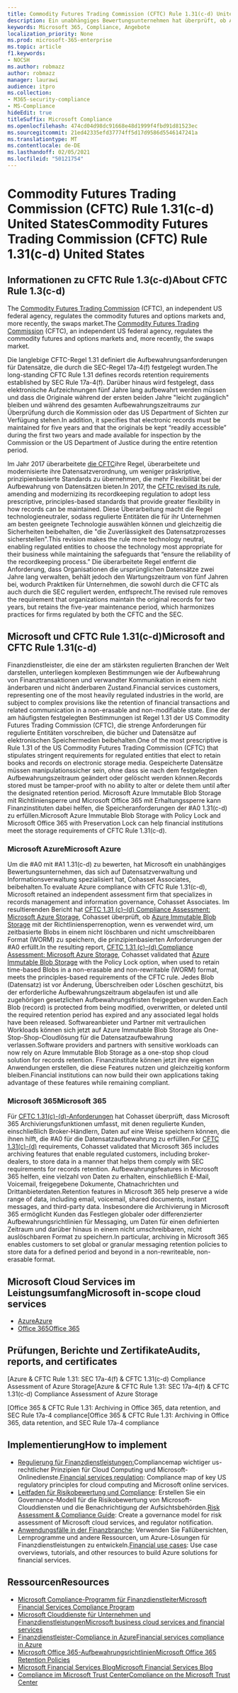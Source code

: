 ```yaml
---
title: Commodity Futures Trading Commission (CFTC) Rule 1.31(c-d) United States
description: Ein unabhängiges Bewertungsunternehmen hat überprüft, ob Azure und Office 365 Finanzunternehmen dabei helfen können, die Anforderungen der CFTC-Regel 1.31 für die Aufbewahrung von Datensätzen und unveränderliche Speicheranforderungen zu erfüllen.
keywords: Microsoft 365, Compliance, Angebote
localization_priority: None
ms.prod: microsoft-365-enterprise
ms.topic: article
f1.keywords:
- NOCSH
ms.author: robmazz
author: robmazz
manager: laurawi
audience: itpro
ms.collection:
- M365-security-compliance
- MS-Compliance
hideEdit: true
titleSuffix: Microsoft Compliance
ms.openlocfilehash: 474cd04d98dc91668e48d1999f4fbd91d81523ec
ms.sourcegitcommit: 21ed42335efd37774ff5d17d9586d5546147241a
ms.translationtype: MT
ms.contentlocale: de-DE
ms.lasthandoff: 02/05/2021
ms.locfileid: "50121754"
---
```

# <a name="commodity-futures-trading-commission-cftc-rule-131c-d-united-states"></a><span data-ttu-id="0fa0e-104">Commodity Futures Trading Commission (CFTC) Rule 1.31(c-d) United States</span><span class="sxs-lookup"><span data-stu-id="0fa0e-104">Commodity Futures Trading Commission (CFTC) Rule 1.31(c-d) United States</span></span>

## <a name="about-cftc-rule-13c-d"></a><span data-ttu-id="0fa0e-105">Informationen zu CFTC Rule 1.3(c-d)</span><span class="sxs-lookup"><span data-stu-id="0fa0e-105">About CFTC Rule 1.3(c-d)</span></span>

<span data-ttu-id="0fa0e-106">The [Commodity Futures Trading Commission](https://www.cftc.gov/) (CFTC), an independent US federal agency, regulates the commodity futures and options markets and, more recently, the swaps market.</span><span class="sxs-lookup"><span data-stu-id="0fa0e-106">The [Commodity Futures Trading Commission](https://www.cftc.gov/) (CFTC), an independent US federal agency, regulates the commodity futures and options markets and, more recently, the swaps market.</span></span>  
  
<span data-ttu-id="0fa0e-107">Die langlebige CFTC-Regel 1.31 definiert die Aufbewahrungsanforderungen für Datensätze, die durch die SEC-Regel 17a-4(f) festgelegt wurden.</span><span class="sxs-lookup"><span data-stu-id="0fa0e-107">The long-standing CFTC Rule 1.31 defines records retention requirements established by SEC Rule 17a-4(f).</span></span> <span data-ttu-id="0fa0e-108">Darüber hinaus wird festgelegt, dass elektronische Aufzeichnungen fünf Jahre lang aufbewahrt werden müssen und dass die Originale während der ersten beiden Jahre "leicht zugänglich" bleiben und während des gesamten Aufbewahrungszeitraums zur Überprüfung durch die Kommission oder das US Department of Sichten zur Verfügung stehen.</span><span class="sxs-lookup"><span data-stu-id="0fa0e-108">In addition, it specifies that electronic records must be maintained for five years and that the originals be kept “readily accessible” during the first two years and made available for inspection by the Commission or the US Department of Justice during the entire retention period.</span></span>  
  
<span data-ttu-id="0fa0e-109">Im Jahr 2017 überarbeitete [die CFTC](https://www.cftc.gov/sites/default/files/idc/groups/public/@lrfederalregister/documents/file/2017-11014a.pdf)ihre Regel, überarbeitete und modernisierte ihre Datensatzverordnung, um weniger präskriptive, prinzipienbasierte Standards zu übernehmen, die mehr Flexibilität bei der Aufbewahrung von Datensätzen bieten.</span><span class="sxs-lookup"><span data-stu-id="0fa0e-109">In 2017, the [CFTC revised its rule](https://www.cftc.gov/sites/default/files/idc/groups/public/@lrfederalregister/documents/file/2017-11014a.pdf), amending and modernizing its recordkeeping regulation to adopt less prescriptive, principles-based standards that provide greater flexibility in how records can be maintained.</span></span> <span data-ttu-id="0fa0e-110">Diese Überarbeitung macht die Regel technologieneutraler, sodass regulierte Entitäten die für ihr Unternehmen am besten geeignete Technologie auswählen können und gleichzeitig die Sicherheiten beibehalten, die "die Zuverlässigkeit des Datensatzprozesses sicherstellen".</span><span class="sxs-lookup"><span data-stu-id="0fa0e-110">This revision makes the rule more technology neutral, enabling regulated entities to choose the technology most appropriate for their business while maintaining the safeguards that “ensure the reliability of the recordkeeping process.”</span></span> <span data-ttu-id="0fa0e-111">Die überarbeitete Regel entfernt die Anforderung, dass Organisationen die ursprünglichen Datensätze zwei Jahre lang verwalten, behält jedoch den Wartungszeitraum von fünf Jahren bei, wodurch Praktiken für Unternehmen, die sowohl durch die CFTC als auch durch die SEC reguliert werden, entfsprecht.</span><span class="sxs-lookup"><span data-stu-id="0fa0e-111">The revised rule removes the requirement that organizations maintain the original records for two years, but retains the five-year maintenance period, which harmonizes practices for firms regulated by both the CFTC and the SEC.</span></span>

## <a name="microsoft-and-cftc-rule-131c-d"></a><span data-ttu-id="0fa0e-112">Microsoft und CFTC Rule 1.31(c-d)</span><span class="sxs-lookup"><span data-stu-id="0fa0e-112">Microsoft and CFTC Rule 1.31(c-d)</span></span>

<span data-ttu-id="0fa0e-113">Finanzdienstleister, die eine der am stärksten regulierten Branchen der Welt darstellen, unterliegen komplexen Bestimmungen wie der Aufbewahrung von Finanztransaktionen und verwandter Kommunikation in einem nicht änderbaren und nicht änderbaren Zustand.</span><span class="sxs-lookup"><span data-stu-id="0fa0e-113">Financial services customers, representing one of the most heavily regulated industries in the world, are subject to complex provisions like the retention of financial transactions and related communication in a non-erasable and non-modifiable state.</span></span> <span data-ttu-id="0fa0e-114">Eine der am häufigsten festgelegten Bestimmungen ist Regel 1.31 der US Commodity Futures Trading Commission (CFTC), die strenge Anforderungen für regulierte Entitäten vorschreiben, die bücher und Datensätze auf elektronischen Speichermedien beibehalten.</span><span class="sxs-lookup"><span data-stu-id="0fa0e-114">One of the most prescriptive is Rule 1.31 of the US Commodity Futures Trading Commission (CFTC) that stipulates stringent requirements for regulated entities that elect to retain books and records on electronic storage media.</span></span> <span data-ttu-id="0fa0e-115">Gespeicherte Datensätze müssen manipulationssicher sein, ohne dass sie nach dem festgelegten Aufbewahrungszeitraum geändert oder gelöscht werden können.</span><span class="sxs-lookup"><span data-stu-id="0fa0e-115">Records stored must be tamper-proof with no ability to alter or delete them until after the designated retention period.</span></span> <span data-ttu-id="0fa0e-116">Microsoft Azure Immutable Blob Storage mit Richtliniensperre und Microsoft Office 365 mit Erhaltungssperre kann Finanzinstituten dabei helfen, die Speicheranforderungen der #A0 1.31(c-d) zu erfüllen.</span><span class="sxs-lookup"><span data-stu-id="0fa0e-116">Microsoft Azure Immutable Blob Storage with Policy Lock and Microsoft Office 365 with Preservation Lock can help financial institutions meet the storage requirements of CFTC Rule 1.31(c-d).</span></span>

### <a name="microsoft-azure"></a><span data-ttu-id="0fa0e-117">Microsoft Azure</span><span class="sxs-lookup"><span data-stu-id="0fa0e-117">Microsoft Azure</span></span>

<span data-ttu-id="0fa0e-118">Um die #A0 mit #A1 1.31(c-d) zu bewerten, hat Microsoft ein unabhängiges Bewertungsunternehmen, das sich auf Datensatzverwaltung und Informationsverwaltung spezialisiert hat, Cohasset Associates, beibehalten.</span><span class="sxs-lookup"><span data-stu-id="0fa0e-118">To evaluate Azure compliance with CFTC Rule 1.31(c-d), Microsoft retained an independent assessment firm that specializes in records management and information governance, Cohasset Associates.</span></span> <span data-ttu-id="0fa0e-119">Im resultierenden Bericht hat [CFTC 1.31 (c)–(d) Compliance Assessment: Microsoft Azure Storage](https://servicetrust.microsoft.com/ViewPage/MSComplianceGuide?command=Download&downloadType=Document&downloadId=19b08fd4-d276-43e8-9461-715981d0ea20&docTab=4ce99610-c9c0-11e7-8c2c-f908a777fa4d_GRC_Assessment_Reports), Cohasset überprüft, ob [Azure Immutable Blob Storage](/azure/storage/blobs/storage-blob-immutable-storage) mit der Richtliniensperrenoption, wenn es verwendet wird, um zeitbasierte Blobs in einem nicht löschbaren und nicht umschreibbaren Format (WORM) zu speichern, die prinzipienbasierten Anforderungen der #A0 erfüllt.</span><span class="sxs-lookup"><span data-stu-id="0fa0e-119">In the resulting report, [CFTC 1.31 (c)–(d) Compliance Assessment: Microsoft Azure Storage](https://servicetrust.microsoft.com/ViewPage/MSComplianceGuide?command=Download&downloadType=Document&downloadId=19b08fd4-d276-43e8-9461-715981d0ea20&docTab=4ce99610-c9c0-11e7-8c2c-f908a777fa4d_GRC_Assessment_Reports), Cohasset validated that [Azure Immutable Blob Storage](/azure/storage/blobs/storage-blob-immutable-storage) with the Policy Lock option, when used to retain time-based Blobs in a non-erasable and non-rewritable (WORM) format, meets the principles-based requirements of the CFTC rule.</span></span> <span data-ttu-id="0fa0e-120">Jedes Blob (Datensatz) ist vor Änderung, Überschreiben oder Löschen geschützt, bis der erforderliche Aufbewahrungszeitraum abgelaufen ist und alle zugehörigen gesetzlichen Aufbewahrungsfristen freigegeben wurden.</span><span class="sxs-lookup"><span data-stu-id="0fa0e-120">Each Blob (record) is protected from being modified, overwritten, or deleted until the required retention period has expired and any associated legal holds have been released.</span></span> <span data-ttu-id="0fa0e-121">Softwareanbieter und Partner mit vertraulichen Workloads können sich jetzt auf Azure Immutable Blob Storage als One-Stop-Shop-Cloudlösung für die Datensatzaufbewahrung verlassen.</span><span class="sxs-lookup"><span data-stu-id="0fa0e-121">Software providers and partners with sensitive workloads can now rely on Azure Immutable Blob Storage as a one-stop shop cloud solution for records retention.</span></span> <span data-ttu-id="0fa0e-122">Finanzinstitute können jetzt ihre eigenen Anwendungen erstellen, die diese Features nutzen und gleichzeitig konform bleiben.</span><span class="sxs-lookup"><span data-stu-id="0fa0e-122">Financial institutions can now build their own applications taking advantage of these features while remaining compliant.</span></span>

### <a name="microsoft-365"></a><span data-ttu-id="0fa0e-123">Microsoft 365</span><span class="sxs-lookup"><span data-stu-id="0fa0e-123">Microsoft 365</span></span>

<span data-ttu-id="0fa0e-124">Für [CFTC 1.31(c)-(d)-Anforderungen](/microsoft-365/compliance/retention-regulatory-requirements#sec-17a-4f-finra-4511c-and-cftc-131c-d) hat Cohasset überprüft, dass Microsoft 365 Archivierungsfunktionen umfasst, mit denen regulierte Kunden, einschließlich Broker-Händlern, Daten auf eine Weise speichern können, die ihnen hilft, die #A0 für die Datensatzaufbewahrung zu erfüllen.</span><span class="sxs-lookup"><span data-stu-id="0fa0e-124">For [CFTC 1.31(c)-(d)](/microsoft-365/compliance/retention-regulatory-requirements#sec-17a-4f-finra-4511c-and-cftc-131c-d) requirements, Cohasset validated that Microsoft 365 includes archiving features that enable regulated customers, including broker-dealers, to store data in a manner that helps them comply with SEC requirements for records retention.</span></span> <span data-ttu-id="0fa0e-125">Aufbewahrungsfeatures in Microsoft 365 helfen, eine vielzahl von Daten zu erhalten, einschließlich E-Mail, Voicemail, freigegebene Dokumente, Chatnachrichten und Drittanbieterdaten.</span><span class="sxs-lookup"><span data-stu-id="0fa0e-125">Retention features in Microsoft 365 help preserve a wide range of data, including email, voicemail, shared documents, instant messages, and third-party data.</span></span> <span data-ttu-id="0fa0e-126">Insbesondere die Archivierung in Microsoft 365 ermöglicht Kunden das Festlegen globaler oder differenzierter Aufbewahrungsrichtlinien für Messaging, um Daten für einen definierten Zeitraum und darüber hinaus in einem nicht umschreibbaren, nicht auslöschbaren Format zu speichern.</span><span class="sxs-lookup"><span data-stu-id="0fa0e-126">In particular, archiving in Microsoft 365 enables customers to set global or granular messaging retention policies to store data for a defined period and beyond in a non-rewriteable, non-erasable format.</span></span>

## <a name="microsoft-in-scope-cloud-services"></a><span data-ttu-id="0fa0e-127">Microsoft Cloud Services im Leistungsumfang</span><span class="sxs-lookup"><span data-stu-id="0fa0e-127">Microsoft in-scope cloud services</span></span>

- [<span data-ttu-id="0fa0e-128">Azure</span><span class="sxs-lookup"><span data-stu-id="0fa0e-128">Azure</span></span>](https://aka.ms/AzureCompliance)
- [<span data-ttu-id="0fa0e-129">Office 365</span><span class="sxs-lookup"><span data-stu-id="0fa0e-129">Office 365</span></span>](https://aka.ms/o365-compliance-framework)

## <a name="audits-reports-and-certificates"></a><span data-ttu-id="0fa0e-130">Prüfungen, Berichte und Zertifikate</span><span class="sxs-lookup"><span data-stu-id="0fa0e-130">Audits, reports, and certificates</span></span>

<span data-ttu-id="0fa0e-131">[Azure & CFTC Rule 1.31: SEC 17a-4(f) & CFTC 1.31(c-d) Compliance Assessment of Azure Storage</span><span class="sxs-lookup"><span data-stu-id="0fa0e-131">[Azure & CFTC Rule 1.31: SEC 17a-4(f) & CFTC 1.31(c-d) Compliance Assessment of Azure Storage</span></span>

<span data-ttu-id="0fa0e-132">[Office 365 & CFTC Rule 1.31: Archiving in Office 365, data retention, and SEC Rule 17a-4 compliance</span><span class="sxs-lookup"><span data-stu-id="0fa0e-132">[Office 365 & CFTC Rule 1.31: Archiving in Office 365, data retention, and SEC Rule 17a-4 compliance</span></span>

## <a name="how-to-implement"></a><span data-ttu-id="0fa0e-133">Implementierung</span><span class="sxs-lookup"><span data-stu-id="0fa0e-133">How to implement</span></span>

- <span data-ttu-id="0fa0e-134">[Regulierung für Finanzdienstleistungen:](https://servicetrust.microsoft.com/ViewPage/TrustDocuments?command=Download&downloadType=Document&downloadId=5b483567-00b0-4d86-96ae-ee887dadb61c&docTab=6d000410-c9e9-11e7-9a91-892aae8839ad_Compliance_Guides)Compliancemap wichtiger us-rechtlicher Prinzipien für Cloud Computing und Microsoft-Onlinedienste.</span><span class="sxs-lookup"><span data-stu-id="0fa0e-134">[Financial services regulation](https://servicetrust.microsoft.com/ViewPage/TrustDocuments?command=Download&downloadType=Document&downloadId=5b483567-00b0-4d86-96ae-ee887dadb61c&docTab=6d000410-c9e9-11e7-9a91-892aae8839ad_Compliance_Guides): Compliance map of key US regulatory principles for cloud computing and Microsoft online services.</span></span>
- <span data-ttu-id="0fa0e-135">[Leitfaden für Risikobewertung und Compliance](https://aka.ms/RiskGovernanceGuide): Erstellen Sie ein Governance-Modell für die Risikobewertung von Microsoft-Clouddiensten und die Benachrichtigung der Aufsichtsbehörden.</span><span class="sxs-lookup"><span data-stu-id="0fa0e-135">[Risk Assessment & Compliance Guide](https://aka.ms/RiskGovernanceGuide): Create a governance model for risk assessment of Microsoft cloud services, and regulator notification.</span></span>
- <span data-ttu-id="0fa0e-136">[Anwendungsfälle in der Finanzbranche](/azure/industry/financial/): Verwenden Sie Fallübersichten, Lernprogramme und andere Ressourcen, um Azure-Lösungen für Finanzdienstleistungen zu entwickeln.</span><span class="sxs-lookup"><span data-stu-id="0fa0e-136">[Financial use cases](/azure/industry/financial/): Use case overviews, tutorials, and other resources to build Azure solutions for financial services.</span></span>

## <a name="resources"></a><span data-ttu-id="0fa0e-137">Ressourcen</span><span class="sxs-lookup"><span data-stu-id="0fa0e-137">Resources</span></span>

- [<span data-ttu-id="0fa0e-138">Microsoft Compliance-Programm für Finanzdienstleiter</span><span class="sxs-lookup"><span data-stu-id="0fa0e-138">Microsoft Financial Services Compliance Program</span></span>](https://aka.ms/FSCP-Print)
- [<span data-ttu-id="0fa0e-139">Microsoft Clouddienste für Unternehmen und Finanzdienstleistungen</span><span class="sxs-lookup"><span data-stu-id="0fa0e-139">Microsoft business cloud services and financial services</span></span>](https://www.microsoft.com/trustcenter/cloudservices/financialservices)
- [<span data-ttu-id="0fa0e-140">Finanzdienstleister-Compliance in Azure</span><span class="sxs-lookup"><span data-stu-id="0fa0e-140">Financial services compliance in Azure</span></span>](https://azure.microsoft.com/resources/videos/azurecon-2015-financial-services-compliance-in-azure/)
- [<span data-ttu-id="0fa0e-141">Microsoft Office 365-Aufbewahrungsrichtlinien</span><span class="sxs-lookup"><span data-stu-id="0fa0e-141">Microsoft Office 365 Retention Policies</span></span>](/office365/securitycompliance/retention-policies)
- [<span data-ttu-id="0fa0e-142">Microsoft Financial Services Blog</span><span class="sxs-lookup"><span data-stu-id="0fa0e-142">Microsoft Financial Services Blog</span></span>](https://techcommunity.microsoft.com/t5/Financial-Services-Blog/bg-p/FinancialServicesBlog)
- [<span data-ttu-id="0fa0e-143">Compliance im Microsoft Trust Center</span><span class="sxs-lookup"><span data-stu-id="0fa0e-143">Compliance on the Microsoft Trust Center</span></span>](https://www.microsoft.com/trust-center/compliance/compliance-overview)
